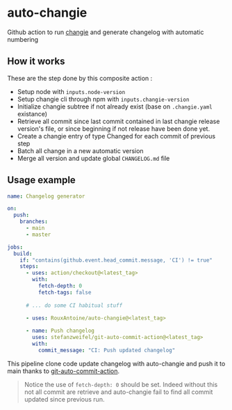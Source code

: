 # auto-changie

Github action to run [changie](https://changie.dev/) and generate changelog with automatic numbering

## How it works

These are the step done by this composite action :

- Setup node with `inputs.node-version`
- Setup changie cli through npm with `inputs.changie-version`
- Initialize changie subtree if not already exist (base on `.changie.yaml` existance)
- Retrieve all commit since last commit contained in last changie release version's file, or since beginning if not release have been done yet.
- Create a changie entry of type Changed for each commit of previous step
- Batch all change in a new automatic version
- Merge all version and update global `CHANGELOG.md` file


## Usage example

```yaml
name: Changelog generator

on:
  push:
    branches:
      - main
      - master

jobs:
  build:
    if: "contains(github.event.head_commit.message, 'CI') != true"
    steps:
      - uses: action/checkout@<latest_tag>
        with:
          fetch-depth: 0
          fetch-tags: false
          
      # ... do some CI habitual stuff
          
      - uses: RouxAntoine/auto-changie@<latest_tag>

      - name: Push changelog
        uses: stefanzweifel/git-auto-commit-action@<latest_tag>
        with:
          commit_message: "CI: Push updated changelog"
```

This pipeline clone code update changelog with auto-changie and push it to main thanks to [git-auto-commit-action](https://github.com/stefanzweifel/git-auto-commit-action).

> Notice the use of `fetch-depth: 0` should be set. 
> Indeed without this not all commit are retrieve and auto-changie fail to find all commit updated since previous run.